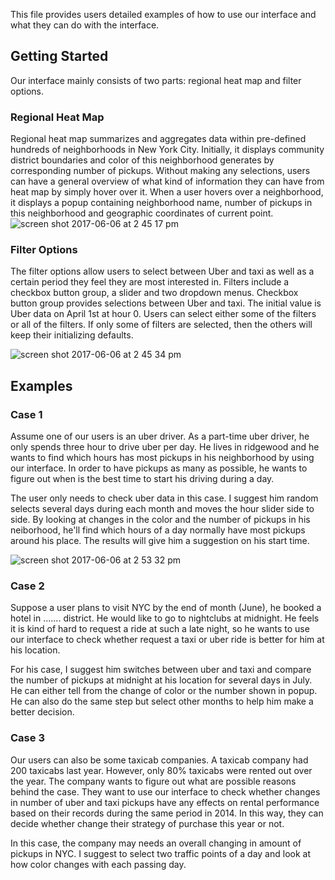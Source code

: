 This file provides users detailed examples of how to use our interface and what they can do with the interface.
## Getting Started
Our interface mainly consists of two parts: regional heat map and filter options.
### Regional Heat Map
Regional heat map summarizes and aggregates data within pre-defined hundreds of neighborhoods in New York City. Initially, it displays community district boundaries and color of this neighborhood generates by corresponding number of pickups. Without making any selections, users can have a general overview of what kind of information they can have from heat map by simply hover over it. When a user hovers over a neighborhood, it displays a popup containing neighborhood name, number of pickups in this neighborhood and geographic coordinates of current point.
![screen shot 2017-06-06 at 2 45 17 pm](https://user-images.githubusercontent.com/26759376/26853451-f1a2a33c-4ac6-11e7-8ea2-c51928b1e505.png)

### Filter Options
The filter options allow users to select between Uber and taxi as well as a certain period they feel they are most interested in. Filters include a checkbox button group, a slider and two dropdown menus. Checkbox button group provides selections between Uber and taxi. The initial value is Uber data on April 1st at hour 0. Users can select either some of the filters or all of the filters. If only some of filters are selected, then the others will keep their initializing defaults.

![screen shot 2017-06-06 at 2 45 34 pm](https://user-images.githubusercontent.com/26759376/26853456-f7cf4134-4ac6-11e7-83ef-08cd9ce08d8b.png)

## Examples
### Case 1
Assume one of our users is an uber driver. As a part-time uber driver, he only spends three hour to drive uber per day. He lives in ridgewood and he wants to find which hours has most pickups in his neighborhood by using our interface. In order to have pickups as many as possible, he wants to figure out when is the best time to start his driving during a day. 

The user only needs to check uber data in this case. I suggest him random selects several days during each month and moves the hour slider side to side. By looking at changes in the color and the number of pickups in his neiborhood, he'll find which hours of a day normally have most pickups around his place. The results will give him a suggestion on his start time.

![screen shot 2017-06-06 at 2 53 32 pm](https://user-images.githubusercontent.com/26759376/26853784-40aa50e6-4ac8-11e7-8f79-cb21443fdde2.png)

### Case 2
Suppose a user plans to visit NYC by the end of month (June), he booked a hotel in ....... district. He would like to go to nightclubs at midnight. He feels it is kind of hard to request a ride at such a late night, so he wants to use our interface to check whether request a taxi or uber ride is better for him at his location.

For his case, I suggest him switches between uber and taxi and compare the number of pickups at midnight at his location for several days in July. He can either tell from the change of color or the number shown in popup. He can also do the same step but select other months to help him make a better decision.

### Case 3
Our users can also be some taxicab companies. A taxicab company had 200 taxicabs last year. However, only 80% taxicabs were rented out over the year. The company wants to figure out what are possible reasons behind the case. They want to use our interface to check whether changes in number of uber and taxi pickups have any effects on rental performance based on their records during the same period in 2014. In this way, they can decide whether change their strategy of purchase this year or not.

In this case, the company may needs an overall changing in amount of pickups in NYC. I suggest to select two traffic points of a day and look at how color changes with each passing day.
